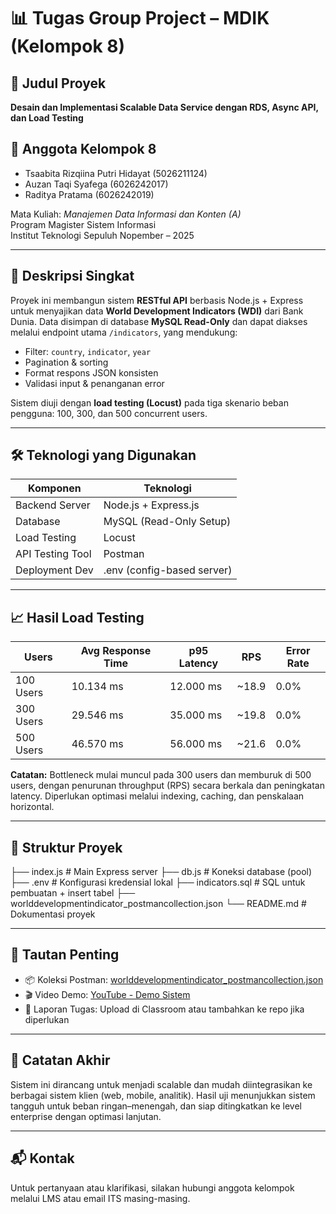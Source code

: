# 📊 Tugas Group Project – MDIK (Kelompok 8)

## 🎯 Judul Proyek
**Desain dan Implementasi Scalable Data Service dengan RDS, Async API, dan Load Testing**

## 👥 Anggota Kelompok 8
- Tsaabita Rizqiina Putri Hidayat (5026211124)  
- Auzan Taqi Syafega (6026242017)  
- Raditya Pratama (6026242019)  

Mata Kuliah: *Manajemen Data Informasi dan Konten (A)*  
Program Magister Sistem Informasi  
Institut Teknologi Sepuluh Nopember – 2025

---

## 📘 Deskripsi Singkat
Proyek ini membangun sistem **RESTful API** berbasis Node.js + Express untuk menyajikan data **World Development Indicators (WDI)** dari Bank Dunia. Data disimpan di database **MySQL Read-Only** dan dapat diakses melalui endpoint utama `/indicators`, yang mendukung:

- Filter: `country`, `indicator`, `year`
- Pagination & sorting
- Format respons JSON konsisten
- Validasi input & penanganan error

Sistem diuji dengan **load testing (Locust)** pada tiga skenario beban pengguna: 100, 300, dan 500 concurrent users.

---

## 🛠️ Teknologi yang Digunakan
| Komponen         | Teknologi                   |
|------------------|-----------------------------|
| Backend Server   | Node.js + Express.js        |
| Database         | MySQL (Read-Only Setup)     |
| Load Testing     | Locust                      |
| API Testing Tool | Postman                     |
| Deployment Dev   | .env (config-based server)  |

---

## 📈 Hasil Load Testing

| Users     | Avg Response Time | p95 Latency | RPS   | Error Rate |
|-----------|-------------------|-------------|--------|------------|
| 100 Users | 10.134 ms         | 12.000 ms   | ~18.9  | 0.0%       |
| 300 Users | 29.546 ms         | 35.000 ms   | ~19.8  | 0.0%       |
| 500 Users | 46.570 ms         | 56.000 ms   | ~21.6  | 0.0%       |

**Catatan:** Bottleneck mulai muncul pada 300 users dan memburuk di 500 users, dengan penurunan throughput (RPS) secara berkala dan peningkatan latency. Diperlukan optimasi melalui indexing, caching, dan penskalaan horizontal.

---

## 📂 Struktur Proyek
├── index.js # Main Express server
├── db.js # Koneksi database (pool)
├── .env # Konfigurasi kredensial lokal
├── indicators.sql # SQL untuk pembuatan + insert tabel
├── worlddevelopmentindicator_postmancollection.json
└── README.md # Dokumentasi proyek

---

## 🔗 Tautan Penting
- 📦 Koleksi Postman: [worlddevelopmentindicator_postmancollection.json](https://github.com/auzansyafega/tugasmdik8/blob/main/worlddevelopmentindicator_postmancollection.json)
- 🎬 Video Demo: [YouTube - Demo Sistem](https://youtu.be/h8qG57KeoOE)
- 📄 Laporan Tugas: Upload di Classroom atau tambahkan ke repo jika diperlukan

---

## 🧠 Catatan Akhir
Sistem ini dirancang untuk menjadi scalable dan mudah diintegrasikan ke berbagai sistem klien (web, mobile, analitik). Hasil uji menunjukkan sistem tangguh untuk beban ringan–menengah, dan siap ditingkatkan ke level enterprise dengan optimasi lanjutan.

---

## 📬 Kontak
Untuk pertanyaan atau klarifikasi, silakan hubungi anggota kelompok melalui LMS atau email ITS masing-masing.
